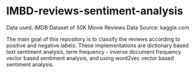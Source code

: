# IMBD-reviews-sentiment-analysis

Data used: IMDB Dataset of 50K Movie Reviews
Data Source: kaggle.com

The main goal of this repository is to classify the reviews according to positive and negative labels. These implementations are dictionary based text sentiment analysis, term frequency - inverse document frequency vector based sentiment analysis, and using word2vec vector based sentiment analysis.
